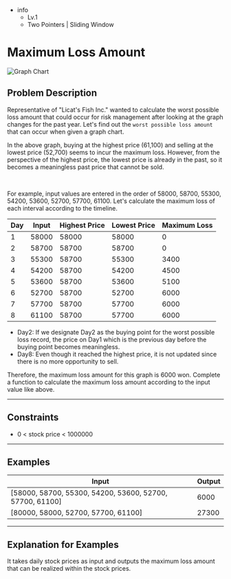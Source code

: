 - info
    - Lv.1
    - Two Pointers | Sliding Window

# Maximum Loss Amount
![Graph Chart](./9_2.webp)

## Problem Description
Representative of "Licat's Fish Inc." wanted to calculate the worst possible loss amount that could occur for risk management after looking at the graph changes for the past year. Let's find out the `worst possible loss amount` that can occur when given a graph chart.

In the above graph, buying at the highest price (61,100) and selling at the lowest price (52,700) seems to incur the maximum loss. However, from the perspective of the highest price, the lowest price is already in the past, so it becomes a meaningless past price that cannot be sold.

<br/>

For example, input values are entered in the order of 58000, 58700, 55300, 54200, 53600, 52700, 57700, 61100. Let's calculate the maximum loss of each interval according to the timeline.


| Day | Input | Highest Price | Lowest Price | Maximum Loss |
| --- | --- | --- | --- | --- |
| 1 | 58000 | 58000 | 58000 | 0 |
| 2 | 58700 | 58700 | 58700 | 0  |
| 3 | 55300 | 58700 | 55300 | 3400 |
| 4 | 54200 | 58700 | 54200 | 4500 |
| 5 | 53600 | 58700 | 53600 | 5100 |
| 6 | 52700 | 58700 | 52700 | 6000 |
| 7 | 57700 | 58700 | 57700 | 6000 |
| 8 | 61100 | 58700 | 57700 | 6000 |

- Day2: If we designate Day2 as the buying point for the worst possible loss record, the price on Day1 which is the previous day before the buying point becomes meaningless.
- Day8: Even though it reached the highest price, it is not updated since there is no more opportunity to sell.

Therefore, the maximum loss amount for this graph is 6000 won. Complete a function to calculate the maximum loss amount according to the input value like above.

---


## Constraints

- 0 < stock price < 1000000

---

## Examples

| Input                                  | Output  |
| ---------------------------------------- | ------- |
| [58000, 58700, 55300, 54200, 53600, 52700, 57700, 61100] | 6000 |
| [80000, 58000, 52700, 57700, 61100] | 27300 |

---

## Explanation for Examples

It takes daily stock prices as input and outputs the maximum loss amount that can be realized within the stock prices.